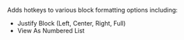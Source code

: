 Adds hotkeys to various block formatting options including:

- Justify Block (Left, Center, Right, Full)
- View As Numbered List
